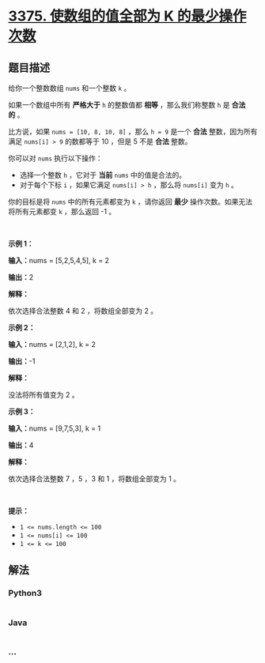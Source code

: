 # [3375. 使数组的值全部为 K 的最少操作次数](https://leetcode.cn/problems/minimum-operations-to-make-array-values-equal-to-k)

## 题目描述

<!-- 这里写题目描述 -->

<p>给你一个整数数组&nbsp;<code>nums</code>&nbsp;和一个整数&nbsp;<code>k</code>&nbsp;。</p>

<p>如果一个数组中所有 <strong>严格大于</strong>&nbsp;<code>h</code>&nbsp;的整数值都 <strong>相等</strong>&nbsp;，那么我们称整数&nbsp;<code>h</code>&nbsp;是 <strong>合法的</strong>&nbsp;。</p>

<p>比方说，如果&nbsp;<code>nums = [10, 8, 10, 8]</code>&nbsp;，那么&nbsp;<code>h = 9</code>&nbsp;是一个 <strong>合法</strong>&nbsp;整数，因为所有满足&nbsp;<code>nums[i] &gt; 9</code>&nbsp;的数都等于 10 ，但是 5 不是 <strong>合法</strong>&nbsp;整数。</p>

<p>你可以对 <code>nums</code>&nbsp;执行以下操作：</p>

<ul>
	<li>选择一个整数&nbsp;<code>h</code>&nbsp;，它对于 <strong>当前</strong>&nbsp;<code>nums</code>&nbsp;中的值是合法的。</li>
	<li>对于每个下标 <code>i</code>&nbsp;，如果它满足&nbsp;<code>nums[i] &gt; h</code>&nbsp;，那么将&nbsp;<code>nums[i]</code>&nbsp;变为&nbsp;<code>h</code>&nbsp;。</li>
</ul>

<p>你的目标是将 <code>nums</code>&nbsp;中的所有元素都变为 <code>k</code>&nbsp;，请你返回 <strong>最少</strong>&nbsp;操作次数。如果无法将所有元素都变&nbsp;<code>k</code>&nbsp;，那么返回 -1 。</p>

<p>&nbsp;</p>

<p><strong class="example">示例 1：</strong></p>

<div class="example-block">
<p><span class="example-io"><b>输入：</b>nums = [5,2,5,4,5], k = 2</span></p>

<p><span class="example-io"><b>输出：</b>2</span></p>

<p><b>解释：</b></p>

<p>依次选择合法整数 4 和 2 ，将数组全部变为 2 。</p>
</div>

<p><strong class="example">示例 2：</strong></p>

<div class="example-block">
<p><span class="example-io"><b>输入：</b>nums = [2,1,2], k = 2</span></p>

<p><span class="example-io"><b>输出：</b>-1</span></p>

<p><strong>解释：</strong></p>

<p>没法将所有值变为 2 。</p>
</div>

<p><strong class="example">示例 3：</strong></p>

<div class="example-block">
<p><span class="example-io"><b>输入：</b>nums = [9,7,5,3], k = 1</span></p>

<p><span class="example-io"><b>输出：</b>4</span></p>

<p><strong>解释：</strong></p>

<p>依次选择合法整数 7 ，5 ，3 和 1 ，将数组全部变为 1 。</p>
</div>

<p>&nbsp;</p>

<p><strong>提示：</strong></p>

<ul>
	<li><code>1 &lt;= nums.length &lt;= 100 </code></li>
	<li><code>1 &lt;= nums[i] &lt;= 100</code></li>
	<li><code>1 &lt;= k &lt;= 100</code></li>
</ul>


## 解法

<!-- 这里可写通用的实现逻辑 -->

<!-- tabs:start -->

### **Python3**

<!-- 这里可写当前语言的特殊实现逻辑 -->

```python

```

### **Java**

<!-- 这里可写当前语言的特殊实现逻辑 -->

```java

```

### **...**

```

```

<!-- tabs:end -->
